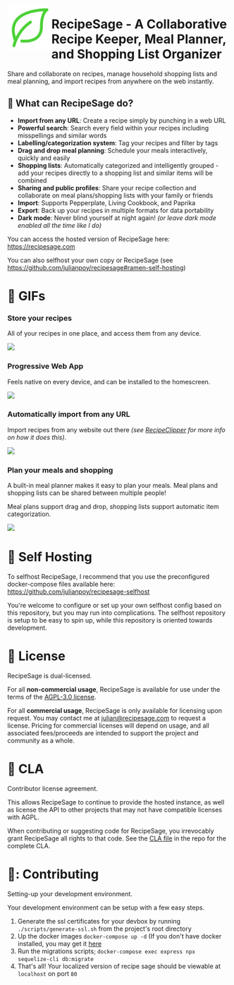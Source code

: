 <a href="https://recipesage.com"><img align="left" width="100" height="100" src="Frontend/src/assets/imgs/logo_green.png"></img></a>

# RecipeSage - A Collaborative Recipe Keeper, Meal Planner, and Shopping List Organizer

Share and collaborate on recipes, manage household shopping lists and meal planning, and import recipes from anywhere on the web instantly.

## :fork_and_knife: What can RecipeSage do?

- **Import from any URL**: Create a recipe simply by punching in a web URL
- **Powerful search**: Search every field within your recipes including misspellings and similar words
- **Labelling/categorization system**: Tag your recipes and filter by tags
- **Drag and drop meal planning**: Schedule your meals interactively, quickly and easily
- **Shopping lists**: Automatically categorized and intelligently grouped - add your recipes directly to a shopping list and similar items will be combined
- **Sharing and public profiles**: Share your recipe collection and collaborate on meal plans/shopping lists with your family or friends
- **Import**: Supports Pepperplate, Living Cookbook, and Paprika
- **Export**: Back up your recipes in multiple formats for data portability
- **Dark mode**: Never blind yourself at night again! *(or leave dark mode enabled all the time like I do)*

You can access the hosted version of RecipeSage here: https://recipesage.com

You can also selfhost your own copy or RecipeSage (see https://github.com/julianpoy/recipesage#ramen-self-hosting)

# :hamburger: GIFs

### Store your recipes
All of your recipes in one place, and access them from any device.

<img src="Assets/myrecipes.gif"></img>

### Progressive Web App
Feels native on every device, and can be installed to the homescreen.

<img src="Assets/recipe-mobile.gif"></img>

### Automatically import from any URL
Import recipes from any website out there *(see [RecipeClipper](https://github.com/julianpoy/recipeclipper) for more info on how it does this)*.

<img src="Assets/automatic-import.gif"></img>

### Plan your meals and shopping
A built-in meal planner makes it easy to plan your meals. Meal plans and shopping lists can be shared between multiple people!

Meal plans support drag and drop, shopping lists support automatic item categorization.

<img src="Assets/mealplan.gif"></img>

# :ramen: Self Hosting

To selfhost RecipeSage, I recommend that you use the preconfigured docker-compose files available here: https://github.com/julianpoy/recipesage-selfhost

You're welcome to configure or set up your own selfhost config based on this repository, but you may run into complications. The selfhost repository is setup to be easy to spin up, while this repository is oriented towards development.

# :bread: License

RecipeSage is dual-licensed.

For all **non-commercial usage**, RecipeSage is available for use under the terms of the [AGPL-3.0 license](https://www.gnu.org/licenses/agpl-3.0.en.html).

For all **commercial usage**, RecipeSage is only available for licensing upon request. You may contact me at julian@recipesage.com to request a license.
Pricing for commercial licenses will depend on usage, and all associated fees/proceeds are intended to support the project and community as a whole.

# :doughnut: CLA
Contributor license agreement.

This allows RecipeSage to continue to provide the hosted instance, as well as license the API to other projects that may not have compatible licenses with AGPL.

When contributing or suggesting code for RecipeSage, you irrevocably grant RecipeSage all rights to that code. See the [CLA file](docs/CLA.md) in the repo for the complete CLA.

# 🐤: Contributing
Setting-up your development environment.

Your development environment can be setup with a few easy steps.
1. Generate the ssl certificates for your devbox by running `./scripts/generate-ssl.sh` from the project's root directory
2. Up the docker images `docker-compose up -d` (If you don't have docker installed, you may get it [here](https://docs.docker.com/get-docker/)
3. Run the migrations scripts; `docker-compose exec express npx sequelize-cli db:migrate`
4. That's all! Your localized version of recipe sage should be viewable at `localhost` on port `80`
